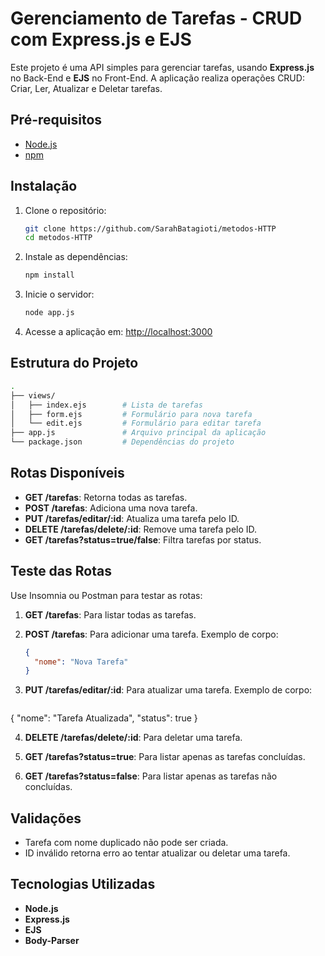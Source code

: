 # Gerenciamento de Tarefas - CRUD com Express.js e EJS

Este projeto é uma API simples para gerenciar tarefas, usando **Express.js** no Back-End e **EJS** no Front-End. A aplicação realiza operações CRUD: Criar, Ler, Atualizar e Deletar tarefas.

## Pré-requisitos

- [Node.js](https://nodejs.org)
- [npm](https://www.npmjs.com/)

## Instalação

1. Clone o repositório:

   ```bash
   git clone https://github.com/SarahBatagioti/metodos-HTTP
   cd metodos-HTTP
   ```

2. Instale as dependências:

   ```bash
   npm install
   ```

3. Inicie o servidor:

   ```bash
   node app.js
   ```

4. Acesse a aplicação em: [http://localhost:3000](http://localhost:3000)

## Estrutura do Projeto

```bash
.
├── views/
│   ├── index.ejs        # Lista de tarefas
│   ├── form.ejs         # Formulário para nova tarefa
│   └── edit.ejs         # Formulário para editar tarefa
├── app.js               # Arquivo principal da aplicação
└── package.json         # Dependências do projeto
```

## Rotas Disponíveis

- **GET /tarefas**: Retorna todas as tarefas.
- **POST /tarefas**: Adiciona uma nova tarefa.
- **PUT /tarefas/editar/:id**: Atualiza uma tarefa pelo ID.
- **DELETE /tarefas/delete/:id**: Remove uma tarefa pelo ID.
- **GET /tarefas?status=true/false**: Filtra tarefas por status.

## Teste das Rotas

Use Insomnia ou Postman para testar as rotas:

1. **GET /tarefas**: Para listar todas as tarefas.

2. **POST /tarefas**: Para adicionar uma tarefa. Exemplo de corpo:

   ```json
   {
     "nome": "Nova Tarefa"
   }

3. **PUT /tarefas/editar/:id**: Para atualizar uma tarefa. Exemplo de corpo:

   ```json
{
  "nome": "Tarefa Atualizada",
  "status": true
}

4. **DELETE /tarefas/delete/:id**: Para deletar uma tarefa.

5. **GET /tarefas?status=true**: Para listar apenas as tarefas concluídas.

6. **GET /tarefas?status=false**: Para listar apenas as tarefas não concluídas.

## Validações

- Tarefa com nome duplicado não pode ser criada.
- ID inválido retorna erro ao tentar atualizar ou deletar uma tarefa.

## Tecnologias Utilizadas

- **Node.js**
- **Express.js**
- **EJS**
- **Body-Parser**
